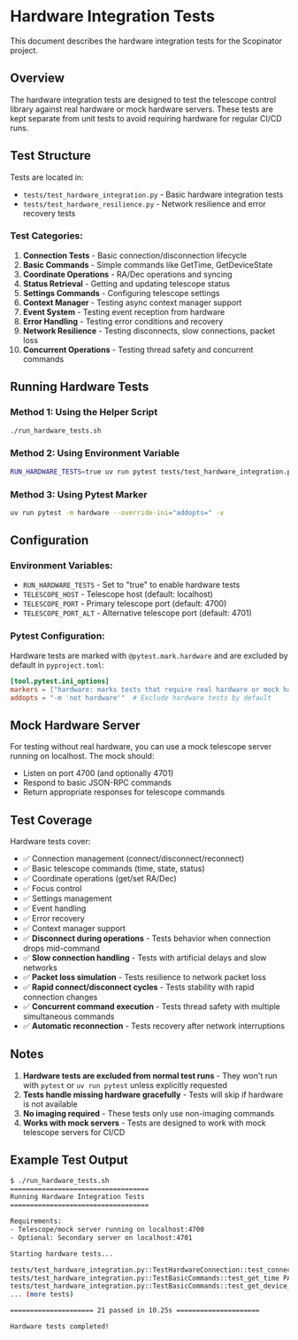 # Hardware Integration Tests

This document describes the hardware integration tests for the Scopinator project.

## Overview

The hardware integration tests are designed to test the telescope control library against real hardware or mock hardware servers. These tests are kept separate from unit tests to avoid requiring hardware for regular CI/CD runs.

## Test Structure

Tests are located in:
- `tests/test_hardware_integration.py` - Basic hardware integration tests
- `tests/test_hardware_resilience.py` - Network resilience and error recovery tests

### Test Categories:
1. **Connection Tests** - Basic connection/disconnection lifecycle
2. **Basic Commands** - Simple commands like GetTime, GetDeviceState
3. **Coordinate Operations** - RA/Dec operations and syncing
4. **Status Retrieval** - Getting and updating telescope status
5. **Settings Commands** - Configuring telescope settings
6. **Context Manager** - Testing async context manager support
7. **Event System** - Testing event reception from hardware
8. **Error Handling** - Testing error conditions and recovery
9. **Network Resilience** - Testing disconnects, slow connections, packet loss
10. **Concurrent Operations** - Testing thread safety and concurrent commands

## Running Hardware Tests

### Method 1: Using the Helper Script
```bash
./run_hardware_tests.sh
```

### Method 2: Using Environment Variable
```bash
RUN_HARDWARE_TESTS=true uv run pytest tests/test_hardware_integration.py -v --override-ini="addopts="
```

### Method 3: Using Pytest Marker
```bash
uv run pytest -m hardware --override-ini="addopts=" -v
```

## Configuration

### Environment Variables:
- `RUN_HARDWARE_TESTS` - Set to "true" to enable hardware tests
- `TELESCOPE_HOST` - Telescope host (default: localhost)
- `TELESCOPE_PORT` - Primary telescope port (default: 4700)
- `TELESCOPE_PORT_ALT` - Alternative telescope port (default: 4701)

### Pytest Configuration:
Hardware tests are marked with `@pytest.mark.hardware` and are excluded by default in `pyproject.toml`:
```toml
[tool.pytest.ini_options]
markers = ["hardware: marks tests that require real hardware or mock hardware server"]
addopts = "-m 'not hardware'"  # Exclude hardware tests by default
```

## Mock Hardware Server

For testing without real hardware, you can use a mock telescope server running on localhost. The mock should:
- Listen on port 4700 (and optionally 4701)
- Respond to basic JSON-RPC commands
- Return appropriate responses for telescope commands

## Test Coverage

Hardware tests cover:
- ✅ Connection management (connect/disconnect/reconnect)
- ✅ Basic telescope commands (time, state, status)
- ✅ Coordinate operations (get/set RA/Dec)
- ✅ Focus control
- ✅ Settings management
- ✅ Event handling
- ✅ Error recovery
- ✅ Context manager support
- ✅ **Disconnect during operations** - Tests behavior when connection drops mid-command
- ✅ **Slow connection handling** - Tests with artificial delays and slow networks
- ✅ **Packet loss simulation** - Tests resilience to network packet loss
- ✅ **Rapid connect/disconnect cycles** - Tests stability with rapid connection changes
- ✅ **Concurrent command execution** - Tests thread safety with multiple simultaneous commands
- ✅ **Automatic reconnection** - Tests recovery after network interruptions

## Notes

1. **Hardware tests are excluded from normal test runs** - They won't run with `pytest` or `uv run pytest` unless explicitly requested
2. **Tests handle missing hardware gracefully** - Tests will skip if hardware is not available
3. **No imaging required** - These tests only use non-imaging commands
4. **Works with mock servers** - Tests are designed to work with mock telescope servers for CI/CD

## Example Test Output

```bash
$ ./run_hardware_tests.sh
===================================
Running Hardware Integration Tests
===================================

Requirements:
- Telescope/mock server running on localhost:4700
- Optional: Secondary server on localhost:4701

Starting hardware tests...

tests/test_hardware_integration.py::TestHardwareConnection::test_connection_lifecycle PASSED
tests/test_hardware_integration.py::TestBasicCommands::test_get_time PASSED
tests/test_hardware_integration.py::TestBasicCommands::test_get_device_state PASSED
... (more tests)

===================== 21 passed in 10.25s =====================

Hardware tests completed!
```